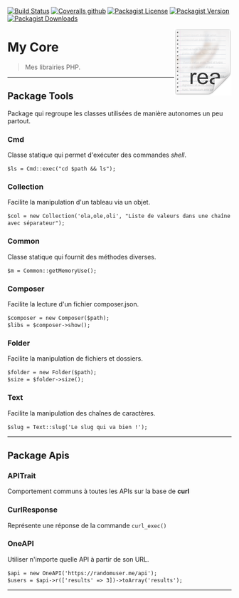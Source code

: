 [![Build Status](https://travis-ci.org/rcnchris/mycore.svg?branch=master)](https://travis-ci.org/rcnchris/mycore)
[![Coveralls github](https://img.shields.io/coveralls/github/rcnchris/mycore.svg)](https://github.com/rcnchris/mycore)
[![Packagist License](https://img.shields.io/packagist/l/rcnchris/core.svg)](https://img.shields.io/packagist/l/rcnchris/core.svg)
[![Packagist Version](https://img.shields.io/packagist/v/rcnchris/core.svg)](https://img.shields.io/packagist/v/rcnchris/core.svg)
[![Packagist Downloads](https://img.shields.io/packagist/dt/rcnchris/core.svg)](https://img.shields.io/packagist/dt/rcnchris/core.svg)

<img src="public/img/icon_readme.png" align="right" />

# My Core
> Mes librairies PHP.

-------

## Package Tools
Package qui regroupe les classes utilisées de manière autonomes un peu partout.

### Cmd
Classe statique qui permet d'exécuter des commandes *shell*.
````
$ls = Cmd::exec("cd $path && ls");
````

### Collection
Facilite la manipulation d'un tableau via un objet.
````
$col = new Collection('ola,ole,oli', "Liste de valeurs dans une chaîne avec séparateur");
````

### Common
Classe statique qui fournit des méthodes diverses.
````
$m = Common::getMemoryUse();
````

### Composer
Facilite la lecture d'un fichier composer.json.
````
$composer = new Composer($path);
$libs = $composer->show();
````

### Folder
Facilite la manipulation de fichiers et dossiers.
````
$folder = new Folder($path);
$size = $folder->size();
````

### Text
Facilite la manipulation des chaînes de caractères.
````
$slug = Text::slug('Le slug qui va bien !');
````

-------

## Package Apis

### APITrait
Comportement communs à toutes les APIs sur la base de **curl**

### CurlResponse
Représente une réponse de la commande <code>curl_exec()</code>

### OneAPI
Utiliser n'importe quelle API à partir de son URL.
````
$api = new OneAPI('https://randomuser.me/api');
$users = $api->r(['results' => 3])->toArray('results');
````

-------

